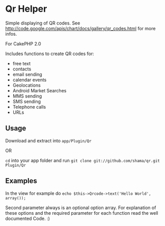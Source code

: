 # Qr Helper

Simple displaying of QR codes.
See http://code.google.com/apis/chart/docs/gallery/qr_codes.html for more infos.

For CakePHP 2.0

Includes functions to create QR codes for:

* free text
* contacts
* email sending
* calendar events
* Geolocations
* Android Market Searches
* MMS sending
* SMS sending
* Telephone calls
* URLs

## Usage

Download and extract into `app/Plugin/Qr`

OR

`cd` into your app folder and run `git clone git://github.com/shama/qr.git Plugin/Qr`

## Examples

In the view for example do `echo $this->Qrcode->text('Hello World', array());`

Second parameter always is an optional option array. For explanation of these 
options and the required parameter for each function read the well documented Code. :)